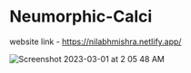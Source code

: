 # Neumorphic-Calci
website link - https://nilabhmishra.netlify.app/



![Screenshot 2023-03-01 at 2 05 48 AM](https://user-images.githubusercontent.com/74805255/221974099-7d62953e-4a24-4370-abd1-2c76fa7d957e.png)
